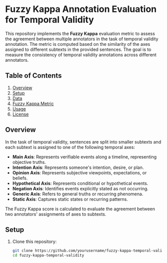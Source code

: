 # Fuzzy Kappa Annotation Evaluation for Temporal Validity

This repository implements the **Fuzzy Kappa** evaluation metric to assess the agreement between multiple annotators in the task of temporal validity annotation. The metric is computed based on the similarity of the axes assigned to different subtexts in the provided sentences. The goal is to measure the consistency of temporal validity annotations across different annotators.

## Table of Contents

1. [Overview](#overview)
2. [Setup](#setup)
3. [Data](#data)
4. [Fuzzy Kappa Metric](#fuzzy-kappa-metric)
5. [Usage](#usage)
6. [License](#license)

## Overview

In the task of temporal validity, sentences are split into smaller subtexts and each subtext is assigned to one of the following temporal axes:

- **Main Axis**: Represents verifiable events along a timeline, representing objective truths.
- **Intention Axis**: Represents someone's intention, desire, or plan.
- **Opinion Axis**: Represents subjective viewpoints, expectations, or beliefs.
- **Hypothetical Axis**: Represents conditional or hypothetical events.
- **Negation Axis**: Identifies events explicitly stated as not occurring.
- **Generic Axis**: Refers to general truths or recurring phenomena.
- **Static Axis**: Captures static states or recurring patterns.

The Fuzzy Kappa score is calculated to evaluate the agreement between two annotators' assignments of axes to subtexts.

## Setup

1. Clone this repository:
   ```bash
   git clone https://github.com/yourusername/fuzzy-kappa-temporal-validity.git
   cd fuzzy-kappa-temporal-validity
